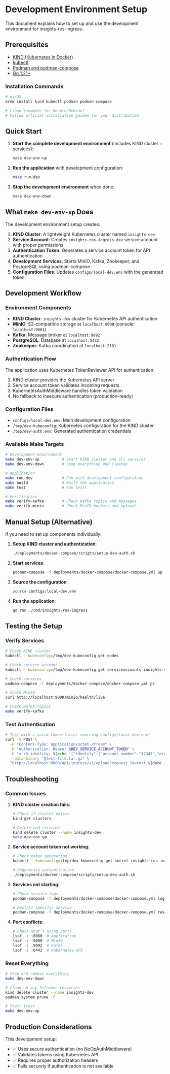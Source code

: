 # Development Environment Setup

This document explains how to set up and use the development environment for insights-ros-ingress.

## Prerequisites

- [KIND (Kubernetes in Docker)](https://kind.sigs.k8s.io/docs/user/quick-start/#installation)
- [kubectl](https://kubernetes.io/docs/tasks/tools/)
- [Podman and podman-compose](https://podman.io/getting-started/installation)
- [Go 1.21+](https://golang.org/doc/install)

### Installation Commands

```bash
# macOS
brew install kind kubectl podman podman-compose

# Linux (example for Ubuntu/Debian)
# Follow official installation guides for your distribution
```

## Quick Start

1. **Start the complete development environment** (includes KIND cluster + services):
   ```bash
   make dev-env-up
   ```

2. **Run the application** with development configuration:
   ```bash
   make run-dev
   ```

3. **Stop the development environment** when done:
   ```bash
   make dev-env-down
   ```

## What `make dev-env-up` Does

The development environment setup creates:

1. **KIND Cluster**: A lightweight Kubernetes cluster named `insights-dev`
2. **Service Account**: Creates `insights-ros-ingress-dev` service account with proper permissions
3. **Authentication Token**: Generates a service account token for API authentication
4. **Development Services**: Starts MinIO, Kafka, Zookeeper, and PostgreSQL using podman-compose
5. **Configuration Files**: Updates `configs/local-dev.env` with the generated token

## Development Workflow

### Environment Components

- **KIND Cluster**: `insights-dev` cluster for Kubernetes API authentication
- **MinIO**: S3-compatible storage at `localhost:9000` (console: `localhost:9001`)
- **Kafka**: Message broker at `localhost:9092`
- **PostgreSQL**: Database at `localhost:5432`
- **Zookeeper**: Kafka coordination at `localhost:2181`

### Authentication Flow

The application uses Kubernetes TokenReviewer API for authentication:

1. KIND cluster provides the Kubernetes API server
2. Service account token validates incoming requests
3. KubernetesAuthMiddleware handles token validation
4. No fallback to insecure authentication (production-ready)

### Configuration Files

- `configs/local-dev.env`: Main development configuration
- `/tmp/dev-kubeconfig`: Kubernetes configuration for the KIND cluster
- `/tmp/dev-auth.env`: Generated authentication credentials

### Available Make Targets

```bash
# Development environment
make dev-env-up          # Start KIND cluster and all services
make dev-env-down        # Stop everything and cleanup

# Application
make run-dev             # Run with development configuration
make build               # Build the application
make test                # Run tests

# Verification
make verify-kafka        # Check Kafka topics and messages
make verify-minio        # Check MinIO buckets and uploads
```

## Manual Setup (Alternative)

If you need to set up components individually:

1. **Setup KIND cluster and authentication**:
   ```bash
   ./deployments/docker-compose/scripts/setup-dev-auth.sh
   ```

2. **Start services**:
   ```bash
   podman-compose -f deployments/docker-compose/docker-compose.yml up -d
   ```

3. **Source the configuration**:
   ```bash
   source configs/local-dev.env
   ```

4. **Run the application**:
   ```bash
   go run ./cmd/insights-ros-ingress
   ```

## Testing the Setup

### Verify Services

```bash
# Check KIND cluster
kubectl --kubeconfig=/tmp/dev-kubeconfig get nodes

# Check service account
kubectl --kubeconfig=/tmp/dev-kubeconfig get serviceaccounts insights-ros-ingress-dev

# Check services
podman-compose -f deployments/docker-compose/docker-compose.yml ps

# Check MinIO
curl http://localhost:9000/minio/health/live

# Check Kafka topics
make verify-kafka
```

### Test Authentication

```bash
# Test with a valid token (after sourcing configs/local-dev.env)
curl -X POST \
  -H "Content-Type: application/octet-stream" \
  -H "Authorization: Bearer $DEV_SERVICE_ACCOUNT_TOKEN" \
  -H "x-rh-identity: $(echo '{"identity":{"account_number":"12345","org_id":"12345","type":"User"}}' | base64)" \
  --data-binary "@test-file.tar.gz" \
  "http://localhost:8080/api/ingress/v1/upload?request_id=test-$(date +%s)"
```

## Troubleshooting

### Common Issues

1. **KIND cluster creation fails**:
   ```bash
   # Check if cluster exists
   kind get clusters
   
   # Delete and recreate
   kind delete cluster --name insights-dev
   make dev-env-up
   ```

2. **Service account token not working**:
   ```bash
   # Check token generation
   kubectl --kubeconfig=/tmp/dev-kubeconfig get secret insights-ros-ingress-dev-token -o yaml
   
   # Regenerate authentication
   ./deployments/docker-compose/scripts/setup-dev-auth.sh
   ```

3. **Services not starting**:
   ```bash
   # Check service logs
   podman-compose -f deployments/docker-compose/docker-compose.yml logs service-name
   
   # Restart specific service
   podman-compose -f deployments/docker-compose/docker-compose.yml restart service-name
   ```

4. **Port conflicts**:
   ```bash
   # Check what's using ports
   lsof -i :8080  # Application
   lsof -i :9000  # MinIO
   lsof -i :9092  # Kafka
   lsof -i :6443  # Kubernetes API
   ```

### Reset Everything

```bash
# Stop and remove everything
make dev-env-down

# Clean up any leftover resources
kind delete cluster --name insights-dev
podman system prune -f

# Start fresh
make dev-env-up
```

## Production Considerations

This development setup:

- ✅ Uses secure authentication (no NoOpAuthMiddleware)
- ✅ Validates tokens using Kubernetes API
- ✅ Requires proper authorization headers
- ✅ Fails securely if authentication is not available
